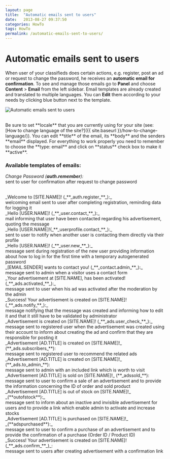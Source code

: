 ```yaml
---
layout: page
title:  "Automatic emails sent to users"
date:   2013-08-27 09:37:50
categories: HowTo
tags: HowTo
permalink: /automatic-emails-sent-to-users/
---
```

# Automatic emails sent to users

When user of your classifieds does certain actions, e.g. register, post an ad or request to change the password, he receives an **automatic email for confirmation**. To see and manage those emails go to **Panel** and choose **Content** > **Email** from the left sidebar. Email templates are already created and translated to multiple languages. You can **Edit** them according to your needs by clicking blue button next to the template.

![Automatic emails sent to users](http://open-classifieds.com/wp-content/uploads/2013/08/Automatic-emails-sent-to-users.png)

<br>
Be sure to set **locale** that you are currently using for your site (see: [How to change language of the site?]({{ site.baseurl }}/how-to-change-language/)). You can edit **title** of the email, its **body** and the senders **email** displayed. For everything to work properly you need to remember to choose the **type: email** and click on **status** check box to make it **active**.

### Available templates of emails:

_Change Password (_**_auth.remember_**_):_ <br>
sent to user for confirmation after request to change password 

<br>
_Welcome to [SITE.NAME]! (_**_auth.register_**_):_ <br>
welcoming email sent to user after completing registration, reminding data for logging it 

<br> 
_Hello [USER.NAME]! (_**_user.contact_**_):_ <br>
mail informing that user have been contacted regarding his advertisement, quoting the message 

<br>
_Hello [USER.NAME]!(_**_userprofile.contact_**_):_ <br>
sent to user to notify when another user is contacting them directly via their profile 

<br>
_Hello [USER.NAME]! (_**_user.new_**_):_ <br>
message sent during registration of the new user providing information about how to log in for the first time with a temporary autogenerated password 

<br>
_[EMAIL.SENDER] wants to contact you! (_**_contact.admin_**_):_ <br>
message sent to admin when a visitor uses a contact form 

<br>
_Your advertisement at [SITE.NAME], has been activated! (_**_ads.activated_**_):_ <br>
message sent to user when his ad was activated after the moderation by the admin 

<br>
_Success! Your advertisement is created on [SITE.NAME]! (_**_ads.notify_**_):_ <br>
message notifying that the message was created and informing how to edit it and that it still have to be validated by administrator 

<br>
_Advertisement is created on [SITE.NAME]! (_**_ads.user_check_**_):_ <br>
message sent to registered user when the advertisement was created using their account to inform about creating the ad and confirm that they are responsible for posting it 

<br>
_Advertisement [AD.TITLE] is created on [SITE.NAME]!_ (**_ads.subscribers_**): <br>
message sent to registered user to recommend the related ads 

<br>
_Advertisement [AD.TITLE] is created on [SITE.NAME]!_ (**_ads.to_admin_**): <br>
message sent to admin with an included link which is worth to visit 

<br>
_Advertisement [AD.TITLE] is sold on [SITE.NAME]!_ (**_adssold_**): <br>
message sent to user to confirm a sale of an advertisement and to provide the information concerning the ID of order and sold product 

<br>
_Advertisement [AD.TITLE] is out of stock on [SITE.NAME]!_ _(**outofstock**):_ <br>
message sent to inform about an inactive and invisible advertisement for users and to provide a link which enable admin to activate and increase stocks 

<br>
_Advertisement [AD.TITLE] is purchased on [SITE.NAME]!_ _(**adspurchased**):_ <br>
message sent to user to confirm a purchase of an advertisement and to provide the confirmation of a purchase (Order ID / Product ID) 

<br>
_Success! Your advertisement is created on [SITE.NAME]! (_**_ads.confirm_**_)_: <br>
message sent to users after creating advertisement with a confirmation link


<!--title: Automatic emails sent to users
link: http://open-classifieds.com/2013/08/27/automatic-emails-sent-to-users/
author: 
description: 
post_id: 9649
created: 2013/08/27 11:37:50
created_gmt: 2013/08/27 09:37:50
comment_status: open
post_name: automatic-emails-sent-to-users
status: publish
post_type: post-->